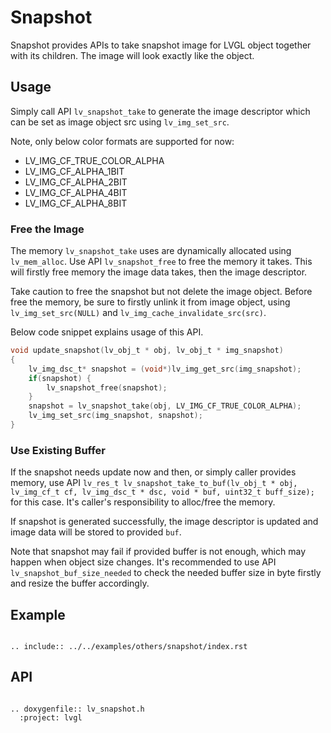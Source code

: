 # Snapshot

Snapshot provides APIs to take snapshot image for LVGL object together with its children. The image will look exactly like the object.

## Usage

Simply call API `lv_snapshot_take` to generate the image descriptor which can be set as image object src using `lv_img_set_src`.


Note, only below color formats are supported for now:
 - LV_IMG_CF_TRUE_COLOR_ALPHA
 - LV_IMG_CF_ALPHA_1BIT
 - LV_IMG_CF_ALPHA_2BIT
 - LV_IMG_CF_ALPHA_4BIT
 - LV_IMG_CF_ALPHA_8BIT


### Free the Image
The memory `lv_snapshot_take` uses are dynamically allocated using `lv_mem_alloc`. Use API `lv_snapshot_free` to free the memory it takes. This will firstly free memory the image data takes, then the image descriptor.


Take caution to free the snapshot but not delete the image object. Before free the memory, be sure to firstly unlink it from image object, using `lv_img_set_src(NULL)` and `lv_img_cache_invalidate_src(src)`.


Below code snippet explains usage of this API.

```c
void update_snapshot(lv_obj_t * obj, lv_obj_t * img_snapshot)
{
    lv_img_dsc_t* snapshot = (void*)lv_img_get_src(img_snapshot);
    if(snapshot) {
        lv_snapshot_free(snapshot);
    }
    snapshot = lv_snapshot_take(obj, LV_IMG_CF_TRUE_COLOR_ALPHA);
    lv_img_set_src(img_snapshot, snapshot);
}
```

### Use Existing Buffer
If the snapshot needs update now and then, or simply caller provides memory, use API `lv_res_t lv_snapshot_take_to_buf(lv_obj_t * obj, lv_img_cf_t cf, lv_img_dsc_t * dsc, void * buf, uint32_t buff_size);` for this case. It's caller's responsibility to alloc/free the memory.


If snapshot is generated successfully, the image descriptor is updated and image data will be stored to provided `buf`.


Note that snapshot may fail if provided buffer is not enough, which may happen when object size changes. It's recommended to use API `lv_snapshot_buf_size_needed` to check the needed buffer size in byte firstly and resize the buffer accordingly.

## Example

```eval_rst

.. include:: ../../examples/others/snapshot/index.rst

```
## API


```eval_rst

.. doxygenfile:: lv_snapshot.h
  :project: lvgl

```
